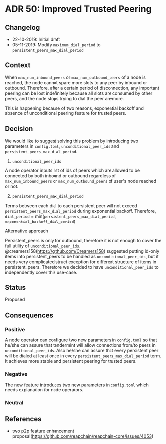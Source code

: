 # ADR 50: Improved Trusted Peering

## Changelog
* 22-10-2019: Initial draft
* 05-11-2019: Modify `maximum_dial_period` to `persistent_peers_max_dial_period`

## Context

When `max_num_inbound_peers` or `max_num_outbound_peers` of a node is reached, the node cannot spare more slots to any peer 
by inbound or outbound. Therefore, after a certain period of disconnection, any important peering can be lost indefinitely 
because all slots are consumed by other peers, and the node stops trying to dial the peer anymore.

This is happening because of two reasons, exponential backoff and absence of unconditional peering feature for trusted peers.


## Decision

We would like to suggest solving this problem by introducing two parameters in `config.toml`, `unconditional_peer_ids` and 
`persistent_peers_max_dial_period`. 

1) `unconditional_peer_ids`

A node operator inputs list of ids of peers which are allowed to be connected by both inbound or outbound regardless of 
`max_num_inbound_peers` or `max_num_outbound_peers` of user's node reached or not.

2) `persistent_peers_max_dial_period`

Terms between each dial to each persistent peer will not exceed `persistent_peers_max_dial_period` during exponential backoff. 
Therefore, `dial_period` = min(`persistent_peers_max_dial_period`, `exponential_backoff_dial_period`)

Alternative approach

Persistent_peers is only for outbound, therefore it is not enough to cover the full utility of `unconditional_peer_ids`. 
@creamers158(https://github.com/Creamers158) suggested putting id-only items into persistent_peers to be handled as 
`unconditional_peer_ids`, but it needs very complicated struct exception for different structure of items in persistent_peers.
Therefore we decided to have `unconditional_peer_ids` to independently cover this use-case.

## Status

Proposed

## Consequences

### Positive

A node operator can configure two new parameters in `config.toml` so that he/she can assure that tendermint will allow connections
from/to peers in `unconditional_peer_ids`. Also he/she can assure that every persistent peer will be dialed at least once in every 
`persistent_peers_max_dial_period` term. It achieves more stable and persistent peering for trusted peers.

### Negative

The new feature introduces two new parameters in `config.toml` which needs explanation for node operators.

### Neutral

## References

* two p2p feature enhancement proposal(https://github.com/reapchain/reapchain-core/issues/4053)
